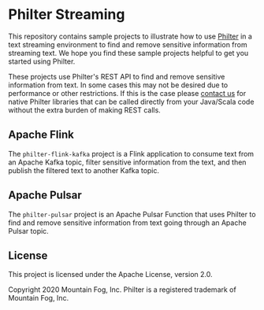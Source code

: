 # Philter Streaming

This repository contains sample projects to illustrate how to use [Philter](https://www.philter.app) in a text streaming environment to find and remove sensitive information from streaming text. We hope you find these sample projects helpful to get you started using Philter.

These projects use Philter's REST API to find and remove sensitive information from text. In some cases this may not be desired due to performance or other restrictions. If this is the case please [contact us](mailto:support@mtnfog.com) for native Philter libraries that can be called directly from your Java/Scala code without the extra burden of making REST calls.

## Apache Flink

The `philter-flink-kafka` project is a Flink application to consume text from an Apache Kafka topic, filter sensitive information from the text, and then publish the filtered text to another Kafka topic.

## Apache Pulsar

The `philter-pulsar` project is an Apache Pulsar Function that uses Philter to find and remove sensitive information from text going through an Apache Pulsar topic.

## License

This project is licensed under the Apache License, version 2.0.

Copyright 2020 Mountain Fog, Inc.
Philter is a registered trademark of Mountain Fog, Inc.
